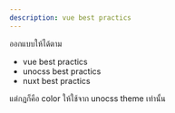 ```yaml
---
description: vue best practics
---
```


ออกแบบให้ได้ตาม
- vue best practics
- unocss best practics
- nuxt best practics


แต่กฏก็คือ color ให้ใช้จาก unocss theme เท่านั้น